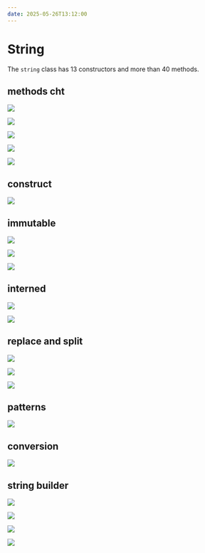 ```yaml
---
date: 2025-05-26T13:12:00
---
```


# String

The `string` class has 13 constructors and more than 40 methods.

## methods cht

![](assets/methods1-simple.png)

![](assets/methods-comparison.png)

![](assets/methods-substr.png)

![](assets/methods-finding.png)

![](assets/valueOf.png)

## construct

![](assets/construct.png)

## immutable

![](assets/immutable.png)

![](assets/immutable2.png)

![](assets/immutable3.png)


## interned

![](assets/interned1.png)

![](assets/interned2.png)

## replace and split

![](assets/replace-split-str.png)


![](assets/repace.png)

![](assets/split.png)

## patterns

![](assets/pattern.png)

## conversion

![](assets/conversion.png)

## string builder

![](assets/strbuilder1.png)

![](assets/strbuilder2.png)

![](assets/strbuilder3.png)

![](assets/strbuilder4.png)


